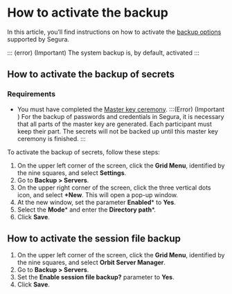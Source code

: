 # How to activate the backup

In this article, you’ll find instructions on how to activate the [backup options](/v4/docs/installation-backup-overview) supported by Segura. 

::: (error) (Important)
The system backup is, by default, activated
:::

## How to activate the backup of secrets

### Requirements

* You must have completed the [Master key ceremony](/v4/docs/how-to-manage-the-master-key).
:::(Error) (Important )
For the backup of passwords and credentials in Segura, it is necessary that all parts of the master key are generated. Each participant must keep their part. The secrets will not be backed up until this master key ceremony is finished.
:::

To activate the backup of secrets, follow these steps:

1. On the upper left corner of the screen, click the **Grid Menu**, identified by the nine squares, and select **Settings**. 
2. Go to **Backup > Servers**. 
3. On the upper right corner of the screen, click the three vertical dots icon, and select **+New**. This will open a pop-up window.
4. At the new window, set the parameter **Enabled*** to **Yes**.
5. Select the **Mode*** and enter the **Directory path***.
6. Click **Save**. 

## How to activate the session file backup

1. On the upper left corner of the screen, click the **Grid Menu**, identified by the nine squares, and select **Orbit Server Manager**. 
2. Go to **Backup > Servers**.
3. Set the **Enable session file backup?** parameter to **Yes**.
4. Click **Save**. 
